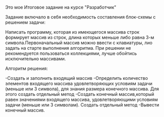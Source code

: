 Это мое Итоговое задание на курсе "Разработчик"

Задание включало в себя необходимость составления блок-схемы с решением задачи:
  
  Написать программу, которая из имеющегося массива строк формирует массив из строк, длина которых меньше либо равна 3-м символа.Первоначальный массив можно 
  ввести с клавиатуры, лио задать на старте выполнения алгоритма. При решении не рекомендуется пользоваться коллекциями, лучше обойтись исключительно массивами.
  
Алгоритм решения:

-Создать и заполнить входящий массив
-Определить количество элементов входящего массива удовлетворяющих условиям задачи (меньше или 3 символа), для знания размера конечного массива. Для этого создать отдельный метод
-Создать конечный массив,который равен значениями входящего массива, удовлетворяющими условиям задачи (меньше или 3 символам). Создать отдельный метод
-Вывести конечный массив.
